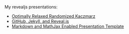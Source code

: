My revealjs presentations:

* [Optimally Relaxed Randomized Kaczmarz](https://jacob.moorman.me/slides/s18math285j)
* [GitHub, Jekyll, and Reveal.js](https://jacob.moorman.me/slides/s18math290j)
* [Markdown and MathJax Enabled Presentation Template](https://jacob.moorman.me/slides/s18math290j)